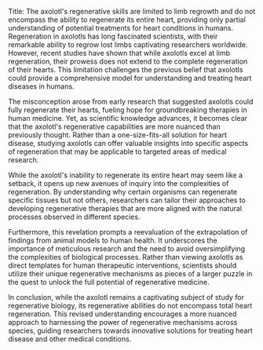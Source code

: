 Title: The axolotl's regenerative skills are limited to limb regrowth and do not encompass the ability to regenerate its entire heart, providing only partial understanding of potential treatments for heart conditions in humans.
Regeneration in axolotls has long fascinated scientists, with their remarkable ability to regrow lost limbs captivating researchers worldwide. However, recent studies have shown that while axolotls excel at limb regeneration, their prowess does not extend to the complete regeneration of their hearts. This limitation challenges the previous belief that axolotls could provide a comprehensive model for understanding and treating heart diseases in humans.

The misconception arose from early research that suggested axolotls could fully regenerate their hearts, fueling hope for groundbreaking therapies in human medicine. Yet, as scientific knowledge advances, it becomes clear that the axolotl's regenerative capabilities are more nuanced than previously thought. Rather than a one-size-fits-all solution for heart disease, studying axolotls can offer valuable insights into specific aspects of regeneration that may be applicable to targeted areas of medical research.

While the axolotl's inability to regenerate its entire heart may seem like a setback, it opens up new avenues of inquiry into the complexities of regeneration. By understanding why certain organisms can regenerate specific tissues but not others, researchers can tailor their approaches to developing regenerative therapies that are more aligned with the natural processes observed in different species.

Furthermore, this revelation prompts a reevaluation of the extrapolation of findings from animal models to human health. It underscores the importance of meticulous research and the need to avoid oversimplifying the complexities of biological processes. Rather than viewing axolotls as direct templates for human therapeutic interventions, scientists should utilize their unique regenerative mechanisms as pieces of a larger puzzle in the quest to unlock the full potential of regenerative medicine.

In conclusion, while the axolotl remains a captivating subject of study for regenerative biology, its regenerative abilities do not encompass total heart regeneration. This revised understanding encourages a more nuanced approach to harnessing the power of regenerative mechanisms across species, guiding researchers towards innovative solutions for treating heart disease and other medical conditions.